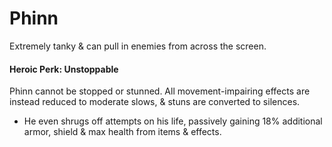 # Phinn

Extremely tanky & can pull in enemies from across the screen.

#### Heroic Perk: Unstoppable

Phinn cannot be stopped or stunned. All movement-impairing effects are instead reduced to moderate slows, & stuns are converted to silences.

* He even shrugs off attempts on his life, passively gaining 18% additional armor, shield & max health from items & effects.





